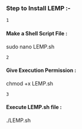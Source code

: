 <h3>Step to Install LEMP :-</h3>

`1` <h4>Make a Shell Script File :</h4>
sudo nano LEMP.sh
 
`2` <h4>Give Execution Permission :</h4>
chmod +x LEMP.sh

`3` <h4>Execute LEMP.sh file :</h4>
./LEMP.sh
